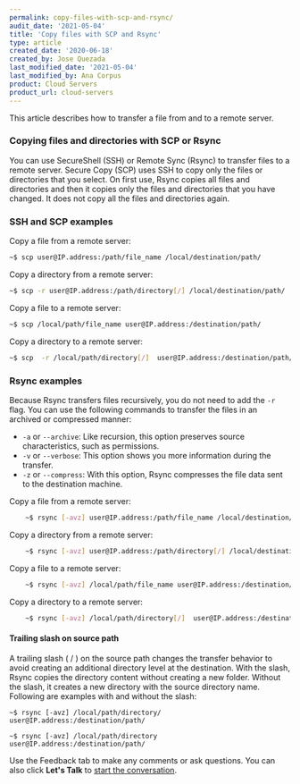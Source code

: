 ```yaml
---
permalink: copy-files-with-scp-and-rsync/
audit_date: '2021-05-04'
title: 'Copy files with SCP and Rsync'
type: article
created_date: '2020-06-18'
created_by: Jose Quezada
last_modified_date: '2021-05-04'
last_modified_by: Ana Corpus
product: Cloud Servers
product_url: cloud-servers
---
```


This article describes how to transfer a file from and to a remote server.

### Copying files and directories with SCP or Rsync

You can use SecureShell (SSH) or Remote Sync (Rsync) to transfer files to a remote server.
Secure Copy (SCP) uses SSH to copy only the files or directories that you select. On first
use, Rsync copies all files and directories and then it copies only the files and directories
that you have changed. It does not copy all the files and directories again.

### SSH and SCP examples

Copy a file from a remote server:

```sh
~$ scp user@IP.address:/path/file_name /local/destination/path/
```

Copy a directory from a remote server:

```sh
~$ scp -r user@IP.address:/path/directory[/] /local/destination/path/
```

Copy a file to a remote server:

```sh
~$ scp /local/path/file_name user@IP.address:/destination/path/
```

Copy a directory to a remote server:

```sh
~$ scp  -r /local/path/directory[/]  user@IP.address:/destination/path/
```

### Rsync examples

Because Rsync transfers files recursively, you do not need to add the `-r`
flag. You can use the following commands to transfer the files in an archived
or compressed manner:

- `-a` or `--archive`: Like recursion, this option preserves source characteristics, such as permissions.
- `-v` or `--verbose`: This option shows you more information during the transfer.
- `-z` or `--compress`: With this option, Rsync compresses the file data sent to the destination machine.

Copy a file from a remote server:
 
```sh
	~$ rsync [-avz] user@IP.address:/path/file_name /local/destination/path/
```

Copy a directory from a remote server:

```sh
	~$ rsync [-avz] user@IP.address:/path/directory[/] /local/destination/path/
```

Copy a file to a remote server:

```sh
	~$ rsync [-avz] /local/path/file_name user@IP.address:/destination/path/
```

Copy a directory to a remote server:

```sh
	~$ rsync [-avz] /local/path/directory[/]  user@IP.address:/destination/path/
```

#### Trailing slash on source path

A  trailing  slash ( \/ ) on the source path changes the transfer behavior to 
avoid creating an additional directory level at the destination. With the slash,
Rsync copies the directory content without creating a new folder. Without the slash,
it creates a new directory with the source directory name. Following are examples with
and without the slash:

`
~$ rsync [-avz] /local/path/directory/  user@IP.address:/destination/path/
`

`
~$ rsync [-avz] /local/path/directory  user@IP.address:/destination/path/
`

Use the Feedback tab to make any comments or ask questions. You can also click
**Let's Talk** to [start the conversation](https://www.rackspace.com/).

